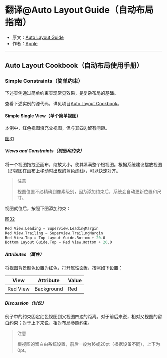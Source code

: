 # 翻译@Auto Layout Guide（自动布局指南）

- 原文：[Auto Layout Guide](https://developer.apple.com/library/content/documentation/UserExperience/Conceptual/AutolayoutPG/index.html#//apple_ref/doc/uid/TP40010853)
- 作者：[Apple](https://developer.apple.com/library/content/navigation/)

---

## Auto Layout Cookbook（自动布局使用手册）

### Simple Constraints（简单约束）

下述实例通过简单约束实现常见效果，是复杂布局的基础。

查看下述实例的源代码，详见项目[Auto Layout Cookbook](https://developer.apple.com/sample-code/xcode/downloads/Auto-Layout-Cookbook.zip)。

#### Simple Single View（单个简单视图）

本例中，红色视图填充父视图，但与其四边留有间距。

[图31]()

##### Views and Constraints（视图和约束）

将一个视图拖拽至画布，缩放大小，使其填满整个根视图。根据系统建议摆放视图（即视图在画布上移动时出现的蓝色虚线），可以快速对齐。

>注意
>
>视图位置不必精确到像素级别，因为添加约束后，系统会自动更新位置和尺寸。

视图就位后，按照下图添加约束：

[图32]()

```s
Red View.Leading = Superview.LeadingMargin
Red View.Trailing = Superview.TrailingMargin
Red View.Top = Top Layout Guide.Bottom + 20.0
Bottom Layout Guide.Top = Red View.Bottom + 20.0

```

##### Attributes（属性）

将视图背景颜色设置为红色，打开属性面板，按照如下设置：

View | Attribute | Value
------------- | ------------- | -------------
Red View | Background | Red

##### Discussion（讨论）

例子中的约束固定红色视图到父视图四边的距离。对于前后来说，相对父视图的留白约束；对于上下来说，相对布局参照约束。

>注意
>
>根视图的留白由系统设置，前后一般为16或20pt（根据设备不同），上下为0pt。